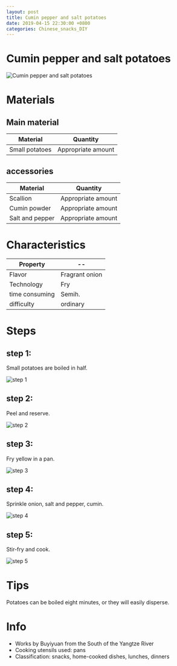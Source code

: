 ```yaml
---
layout: post
title: Cumin pepper and salt potatoes
date: 2019-04-15 22:30:00 +0800
categories: Chinese_snacks_DIY
---
```


# Cumin pepper and salt potatoes

![Cumin pepper and salt potatoes]({{site.baseurl}}/img/433393/433393.jpg)

# Materials


## Main material

Material|Quantity
--|--
Small potatoes|Appropriate amount

## accessories

Material|Quantity
--|--
Scallion|Appropriate amount
Cumin powder|Appropriate amount
Salt and pepper|Appropriate amount

# Characteristics

Property|--
--|--
Flavor|Fragrant onion
Technology|Fry
time consuming|Semih.
difficulty|ordinary

# Steps

## step 1:

Small potatoes are boiled in half.

![step 1]({{site.baseurl}}/img/433393/1.jpg)

## step 2:

Peel and reserve.

![step 2]({{site.baseurl}}/img/433393/2.jpg)

## step 3:

Fry yellow in a pan.

![step 3]({{site.baseurl}}/img/433393/3.jpg)

## step 4:

Sprinkle onion, salt and pepper, cumin.

![step 4]({{site.baseurl}}/img/433393/4.jpg)

## step 5:

Stir-fry and cook.

![step 5]({{site.baseurl}}/img/433393/5.jpg)

# Tips

Potatoes can be boiled eight minutes, or they will easily disperse.

# Info

- Works by Buyiyuan from the South of the Yangtze River
- Cooking utensils used: pans
- Classification: snacks, home-cooked dishes, lunches, dinners